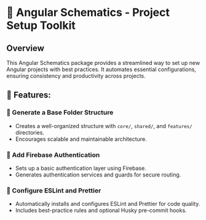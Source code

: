 # 🚀 Angular Schematics - Project Setup Toolkit

## Overview

This Angular Schematics package provides a streamlined way to set up new Angular projects with best practices. It automates essential configurations, ensuring consistency and productivity across projects.

## 🌟 Features:

### 📂 Generate a Base Folder Structure

- Creates a well-organized structure with `core/`, `shared/`, and `features/` directories.
- Encourages scalable and maintainable architecture.

### 🔐 Add Firebase Authentication

- Sets up a basic authentication layer using Firebase.
- Generates authentication services and guards for secure routing.

### 🎨 Configure ESLint and Prettier

- Automatically installs and configures ESLint and Prettier for code quality.
- Includes best-practice rules and optional Husky pre-commit hooks.